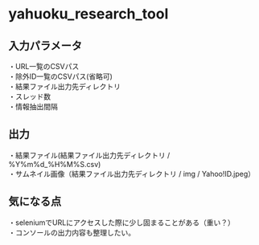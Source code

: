 # yahuoku_research_tool
## 入力パラメータ
・URL一覧のCSVパス  
・除外ID一覧のCSVパス(省略可)  
・結果ファイル出力先ディレクトリ  
・スレッド数  
・情報抽出間隔  

## 出力
・結果ファイル(結果ファイル出力先ディレクトリ / %Y%m%d_%H%M%S.csv)  
・サムネイル画像（結果ファイル出力先ディレクトリ / img / Yahoo!ID.jpeg） 

## 気になる点
・seleniumでURLにアクセスした際に少し固まることがある（重い？）  
・コンソールの出力内容も整理したい。  
